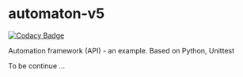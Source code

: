 # automaton-v5

[![Codacy Badge](https://api.codacy.com/project/badge/Grade/179c8d7e01a0486ebe5005e1e6183809)](https://app.codacy.com/app/BurhanH/automaton-v5?utm_source=github.com&utm_medium=referral&utm_content=BurhanH/automaton-v5&utm_campaign=Badge_Grade_Dashboard)

Automation framework (API) - an example. Based on Python, Unittest

To be continue ...